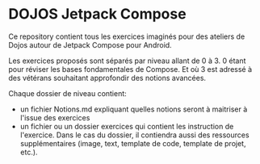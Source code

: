 # DOJOS Jetpack Compose
Ce repository contient tous les exercices imaginés pour des ateliers de Dojos autour de Jetpack Compose pour Android.

Les exercices proposés sont séparés par niveau allant de 0 à 3. 0 étant pour réviser les bases fondamentales de Compose. Et où 3 est adressé à des vétérans souhaitant approfondir des notions avancées.

Chaque dossier de niveau contient:
* un fichier Notions.md expliquant quelles notions seront à maitriser à l'issue des exercices
* un fichier ou un dossier exercices qui contient les instruction de l'exercice. Dans le cas du dossier, il contiendra aussi des ressources supplémentaires (image, text, template de code, template de projet, etc.).
